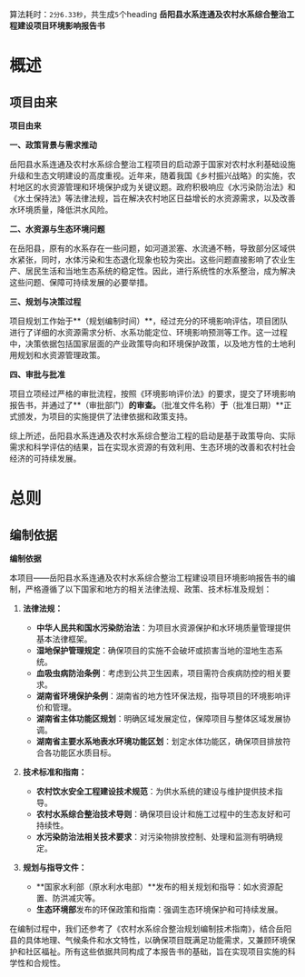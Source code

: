 算法耗时：`2分6.33秒`，共生成`5`个heading
**岳阳县水系连通及农村水系综合整治工程建设项目环境影响报告书**
# 概述
## 项目由来
**项目由来**

**一、政策背景与需求推动**

岳阳县水系连通及农村水系综合整治工程项目的启动源于国家对农村水利基础设施升级和生态文明建设的高度重视。近年来，随着我国《乡村振兴战略》的实施，农村地区的水资源管理和环境保护成为关键议题。政府积极响应《水污染防治法》和《水土保持法》等法律法规，旨在解决农村地区日益增长的水资源需求，以及改善水环境质量，降低洪水风险。

**二、水资源与生态环境问题**

在岳阳县，原有的水系存在一些问题，如河道淤塞、水流通不畅，导致部分区域供水紧张，同时，水体污染和生态退化现象也较为突出。这些问题直接影响了农业生产、居民生活和当地生态系统的稳定性。因此，进行系统性的水系整治，成为解决这些问题、保障可持续发展的必要举措。

**三、规划与决策过程**

项目规划工作始于**（规划编制时间）**，经过充分的环境影响评估，项目团队进行了详细的水资源需求分析、水系功能定位、环境影响预测等工作。这一过程中，决策依据包括国家层面的产业政策导向和环境保护政策，以及地方性的土地利用规划和水资源管理政策。

**四、审批与批准**

项目立项经过严格的审批流程，按照《环境影响评价法》的要求，提交了环境影响报告书，并通过了**（审批部门）**的审查。**（批准文件名称）**于**（批准日期）**正式颁发，为项目的实施提供了法律依据和政策支持。

综上所述，岳阳县水系连通及农村水系综合整治工程的启动是基于政策导向、实际需求和科学评估的结果，旨在实现水资源的有效利用、生态环境的改善和农村社会经济的可持续发展。
# 总则
## 编制依据
**编制依据**

本项目——岳阳县水系连通及农村水系综合整治工程建设项目环境影响报告书的编制，严格遵循了以下国家和地方的相关法律法规、政策、技术标准及规划：

1. **法律法规：**
   - **中华人民共和国水污染防治法**：为项目水资源保护和水环境质量管理提供基本法律框架。
   - **湿地保护管理规定**：确保项目的实施不会破坏或损害当地的湿地生态系统。
   - **血吸虫病防治条例**：考虑到公共卫生因素，项目需符合疾病防控的相关要求。
   - **湖南省环境保护条例**：湖南省的地方性环保法规，指导项目的环境影响评价和管理。
   - **湖南省主体功能区规划**：明确区域发展定位，保障项目与整体区域发展协调。
   - **湖南省主要水系地表水环境功能区划**：划定水体功能区，确保项目排放符合各功能区水质目标。

2. **技术标准和指南：**
   - **农村饮水安全工程建设技术规范**：为供水系统的建设与维护提供技术指导。
   - **农村水系综合整治技术导则**：确保项目设计和施工过程中的生态友好和可持续性。
   - **水污染防治法相关技术要求**：对污染物排放控制、处理和监测有明确规定。

3. **规划与指导文件：**
   - **国家水利部（原水利水电部）**发布的相关规划和指导：如水资源配置、防洪减灾等。
   - **生态环境部**发布的环保政策和指南：强调生态环境保护和可持续发展。

在编制过程中，我们还参考了《农村水系综合整治规划编制技术指南》，结合岳阳县的具体地理、气候条件和水文特性，以确保项目既满足功能需求，又兼顾环境保护和社区福祉。所有这些依据共同构成了本报告书的基础，旨在实现项目实施的科学性和合规性。
